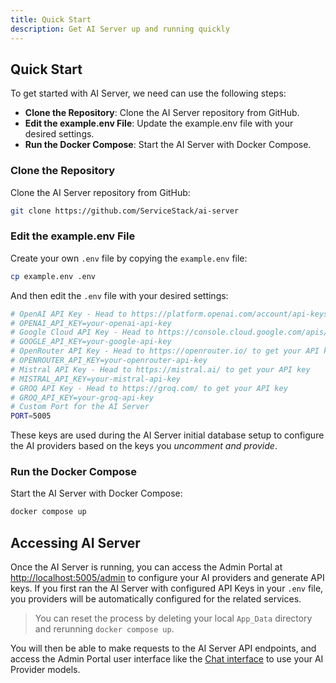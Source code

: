 ```yaml
---
title: Quick Start
description: Get AI Server up and running quickly
---
```


## Quick Start

To get started with AI Server, we need can use the following steps:

- **Clone the Repository**: Clone the AI Server repository from GitHub.
- **Edit the example.env File**: Update the example.env file with your desired settings.
- **Run the Docker Compose**: Start the AI Server with Docker Compose.

### Clone the Repository

Clone the AI Server repository from GitHub:

```sh
git clone https://github.com/ServiceStack/ai-server
```

### Edit the example.env File

Create your own `.env` file by copying the `example.env` file:

```sh
cp example.env .env
```

And then edit the `.env` file with your desired settings:

```sh
# OpenAI API Key - Head to https://platform.openai.com/account/api-keys to get your API key
# OPENAI_API_KEY=your-openai-api-key
# Google Cloud API Key - Head to https://console.cloud.google.com/apis/credentials to get your API key
# GOOGLE_API_KEY=your-google-api-key
# OpenRouter API Key - Head to https://openrouter.io/ to get your API key
# OPENROUTER_API_KEY=your-openrouter-api-key
# Mistral API Key - Head to https://mistral.ai/ to get your API key
# MISTRAL_API_KEY=your-mistral-api-key
# GROQ API Key - Head to https://groq.com/ to get your API key
# GROQ_API_KEY=your-groq-api-key
# Custom Port for the AI Server
PORT=5005
```

These keys are used during the AI Server initial database setup to configure the AI providers based on the keys you *uncomment and provide*.

### Run the Docker Compose

Start the AI Server with Docker Compose:

```sh
docker compose up
```

## Accessing AI Server

Once the AI Server is running, you can access the Admin Portal at [http://localhost:5005/admin](http://localhost:5005/admin) to configure your AI providers and generate API keys.
If you first ran the AI Server with configured API Keys in your `.env` file, you providers will be automatically configured for the related services.

> You can reset the process by deleting your local `App_Data` directory and rerunning `docker compose up`.

You will then be able to make requests to the AI Server API endpoints, and access the Admin Portal user interface like the [Chat interface](http://localhost:5005/admin/Chat) to use your AI Provider models. 